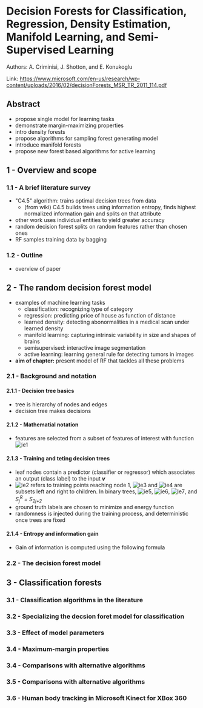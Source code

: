 # Decision Forests for Classification, Regression, Density Estimation, Manifold Learning, and Semi-Supervised Learning

Authors: A. Criminisi, J. Shotton, and E. Konukoglu

Link: <https://www.microsoft.com/en-us/research/wp-content/uploads/2016/02/decisionForests_MSR_TR_2011_114.pdf>

## Abstract

- propose single model for learning tasks
- demonstrate margin-maximizing properties
- intro density forests
- propose algorithms for sampling forest generating model
- introduce manifold forests
- propose new forest based algorithms for active learning

## 1 - Overview and scope

### 1.1 - A brief literature survey

- "C4.5" algorithm: trains optimal decision trees from data
  - (from wiki) C4.5 builds trees using information entropy, finds highest normalized information gain and splits on that attribute
- other work uses individual entities to yield greater accuracy
- random decision forest splits on random features rather than chosen ones
- RF samples training data by bagging

### 1.2 - Outline

- overview of paper

## 2 - The random decision forest model

- examples of machine learning tasks
  - classification: recognizing type of category
  - regression: predicting price of house as function of distance
  - learned density: detecting abonormalities in a medical scan under learned density
  - manifold learning: capturing intrinsic variability in size and shapes of brains
  - semisupervised: interactive image segmentation
  - active learning: learning general rule for detecting tumors in images
- __aim of chapter:__ present model of RF that tackles all these problems

### 2.1 - Background and notation

#### 2.1.1 - Decision tree basics

- tree is hierarchy of nodes and edges
- decision tree makes decisions

#### 2.1.2 - Mathematial notation

- features are selected from a subset of features of interest with function ![ie1]

#### 2.1.3 - Training and teting decision trees

- leaf nodes contain a predictor (classifier or regressor) which associates an output (class label) to the input ___v___
- ![ie2] refers to training points reaching node 1, ![ie3] and ![ie4] are subsets left and right to children. In binary trees, ![ie5], ![ie6], ![ie7], and <var>S<sub>j</sub><sup>R</sup> = S<sub>2j+2</sub></var>
- ground truth labels are chosen to minimize and energy function
- randomness is injected during the training process, and deterministic once trees are fixed

#### 2.1.4 - Entropy and information gain

- Gain of information is computed using the following formula

### 2.2 - The decision forest model

## 3 - Classification forests

### 3.1 - Classification algorithms in the literature

### 3.2 - Specializing the decsion foret model for classification

### 3.3 - Effect of model parameters

### 3.4 - Maximum-margin properties

### 3.4 - Comparisons with alternative algorithms

### 3.5 - Comparisons with alternative algorithms

### 3.6 - Human body tracking in Microsoft Kinect for XBox 360

<!-- Equations -->
[ie1]: https://chart.apis.google.com/chart?cht=tx&chl=\phi(\mathbf{v})
[ie2]: https://chart.apis.google.com/chart?cht=tx&chl=S_1
[ie3]: https://chart.apis.google.com/chart?cht=tx&chl=S_1^L
[ie4]: https://chart.apis.google.com/chart?cht=tx&chl=S_1^R
[ie5]: https://chart.apis.google.com/chart?cht=tx&chl=S_j=S_j^L{\cup}S_j^R
[ie6]: https://chart.apis.google.com/chart?cht=tx&chl=S_j^L{\cap}S_j^R=\emptyset
[ie7]: https://chart.apis.google.com/chart?cht=tx&chl=S_j^L=S_{2j%2B1}
